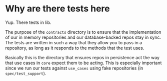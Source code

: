 # Why are there tests here

Yup. There tests in lib.

The purpose of the `contracts` directory is to ensure that the implementation of our in memory repositories and our database-backed repos stay in sync. The tests are written in such a way that they allow you to pass in a repository, as long as it responds to the methods that the test uses.

Basically this is the directory that ensures repos in persistence act the way that use cases in `core` expect them to be acting. This is especially important since we run our tests against `use_cases` using fake repositories (in `spec/test_support`).
